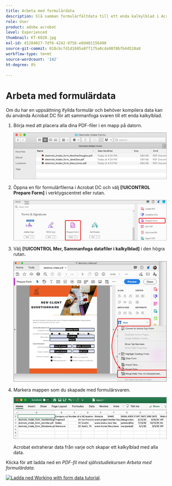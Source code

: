 ```yaml
---
title: Arbeta med formulärdata
description: Slå samman formulärfältdata till ett enda kalkylblad i Acrobat DC
role: User
product: adobe acrobat
level: Experienced
thumbnail: KT-6828.jpg
exl-id: d1284027-7df6-4242-9756-e0d401156498
source-git-commit: 018cbcfd1d1605a8ff175a0cda98f0bfb4d528a8
workflow-type: tm+mt
source-wordcount: '142'
ht-degree: 0%

---
```


# Arbeta med formulärdata

Om du har en uppsättning ifyllda formulär och behöver kompilera data kan du använda Acrobat DC för att sammanfoga svaren till ett enda kalkylblad.

1. Börja med att placera alla dina PDF-filer i en mapp på datorn.

   ![Formulärdata, steg 1](../assets/FormData_1.png)

1. Öppna en för formulärfilerna i Acrobat DC och välj **[!UICONTROL Prepare Form]** i verktygscentret eller rutan.

   ![Formulärdata, steg 2](../assets/FormData_2.png)

1. Välj **[!UICONTROL Mer, Sammanfoga datafiler i kalkylblad]** i den högra rutan.

   ![Formulärdata, steg 3](../assets/FormData_3.png)

1. Markera mappen som du skapade med formulärsvaren.

   ![Formulärdata, steg 4](../assets/FormData_4.png)

   Acrobat extraherar data från varje och skapar ett kalkylblad med alla data.

Klicka för att ladda ned en *PDF-fil med självstudiekursen Arbeta med formulärdata*.

[![Ladda ned Working with form data tutorial](../assets/acrobat_PDF_96.png)](../assets/AcrobatDCFormData.pdf).
